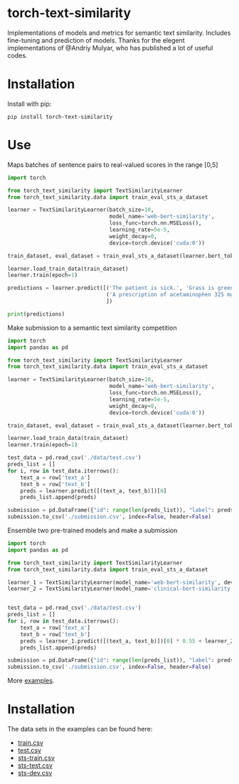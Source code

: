 # torch-text-similarity
Implementations of models and metrics for semantic text similarity. Includes fine-tuning and prediction of models. Thanks for the elegent implementations of @Andriy Mulyar, who has published a lot of useful codes.

# Installation

Install with pip:

```
pip install torch-text-similarity
```

# Use
Maps batches of sentence pairs to real-valued scores in the range [0,5]
```python
import torch

from torch_text_similarity import TextSimilarityLearner
from torch_text_similarity.data import train_eval_sts_a_dataset

learner = TextSimilarityLearner(batch_size=10,
                                model_name='web-bert-similarity',
                                loss_func=torch.nn.MSELoss(),
                                learning_rate=5e-5,
                                weight_decay=0,
                                device=torch.device('cuda:0'))

train_dataset, eval_dataset = train_eval_sts_a_dataset(learner.bert_tokenizer, path='./data/train.csv')

learner.load_train_data(train_dataset)
learner.train(epoch=1)

predictions = learner.predict([('The patient is sick.', 'Grass is green.'),
                               ('A prescription of acetaminophen 325 mg was given.', ' The patient was given Tylenol.')
                               ])

print(predictions)
```
Make submission to a semantic text similarity competition
```python
import torch
import pandas as pd

from torch_text_similarity import TextSimilarityLearner
from torch_text_similarity.data import train_eval_sts_a_dataset

learner = TextSimilarityLearner(batch_size=10,
                                model_name='web-bert-similarity',
                                loss_func=torch.nn.MSELoss(),
                                learning_rate=5e-5,
                                weight_decay=0,
                                device=torch.device('cuda:0'))

train_dataset, eval_dataset = train_eval_sts_a_dataset(learner.bert_tokenizer, path='./data/train.csv')

learner.load_train_data(train_dataset)
learner.train(epoch=1)

test_data = pd.read_csv('./data/test.csv')
preds_list = []
for i, row in test_data.iterrows():
    text_a = row['text_a']
    text_b = row['text_b']
    preds = learner.predict([(text_a, text_b)])[0]
    preds_list.append(preds)

submission = pd.DataFrame({"id": range(len(preds_list)), "label": preds_list})
submission.to_csv('./submission.csv', index=False, header=False)
```
Ensemble two pre-trained models and make a submission
```python
import torch
import pandas as pd

from torch_text_similarity import TextSimilarityLearner
from torch_text_similarity.data import train_eval_sts_a_dataset

learner_1 = TextSimilarityLearner(model_name='web-bert-similarity', device=torch.device('cuda:0'))
learner_2 = TextSimilarityLearner(model_name='clinical-bert-similarity', device=torch.device('cuda:0'))


test_data = pd.read_csv('./data/test.csv')
preds_list = []
for i, row in test_data.iterrows():
    text_a = row['text_a']
    text_b = row['text_b']
    preds = learner_1.predict([(text_a, text_b)])[0] * 0.55 + learner_2.predict([(text_a, text_b)])[0] * 0.45
    preds_list.append(preds)

submission = pd.DataFrame({"id": range(len(preds_list)), "label": preds_list})
submission.to_csv('./submission.csv', index=False, header=False)
```
More [examples](/examples).

# Installation

The data sets in the examples can be found here:

* [train.csv](https://github.com/tczhangzhi/torch-text-similarity/releases/download/v1.0.0-data/train.csv)
* [test.csv](https://github.com/tczhangzhi/torch-text-similarity/releases/download/v1.0.0-data/test.csv)
* [sts-train.csv](https://github.com/tczhangzhi/torch-text-similarity/releases/download/v1.0.0-data/sts-train.csv)
* [sts-test.csv](https://github.com/tczhangzhi/torch-text-similarity/releases/download/v1.0.0-data/sts-test.csv)
* [sts-dev.csv](https://github.com/tczhangzhi/torch-text-similarity/releases/download/v1.0.0-data/sts-dev.csv)
